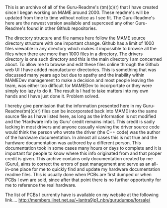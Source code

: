 This is an archive of all of the Guru-Readme's (tm)(c)(r) that I have created since I began working on MAME around 2000. These readme's will be updated from time to time without notice as I see fit. The Guru-Readme's here are the newest version available and superceed any other Guru-Readme's found in other Github repositories.

The directory structure and file names here follow the MAME source directory structure with one important change. Github has a limit of 1000 files viewable in any directory which makes it impossible to browse all the files when there are more than 1000 files in a directory. The drivers directory is one such directory and this is the main directory I am concerned about. To allow me to browse and edit these files online through the Github web UI I have added manufacturer directories. This is something that was discussed many years ago but due to apathy and the inability within MAMEDev management to make a decision and most people leaving the team, was either too difficult for MAMEDev to incorportate or they were simply too lazy to do it. The result is I had to take matters into my own hands and I have just done it. Problem solved.

I hereby give permission that the information presented here in my Guru-Readme(tm)(c)(r) files can be incorporated back into MAME into the same source file as I have listed here, as long as the information is not modified and the 'Hardware info by Guru' credit remains intact. This credit is sadly lacking in most drivers and anyone casually viewing the driver source code would think the person who wrote the driver (the C++ code) was the author of the hardware documentation. In almost all cases this is not true and the hardware documentation was authored by a different person. This documentation took in some cases many hours or days to complete and it is important for people to know where this info originated from and that proper credit is given. This archive contains only documentation created by me (Guru), aims to correct the errors of past management and serve as an all-in-one place for me to quickly find and update my hardware documentation readme files. This is usually done when PCBs are first dumped or when PCBs I own are sold, since after that point there is no further opportunity for me to reference the real hardware.

The list of PCBs I currently have is available on my website at the following link....
http://members.iinet.net.au/~lantra9jp1_nbn/gurudumps/forsale/


